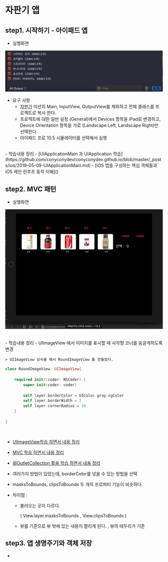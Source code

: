 # 자판기 앱

## step1. 시작하기 - 아이패드 앱

- 실행화면

![screensh_step1](./img/STEP01.png)
<br />
- 요구 사항
    - [자판기](https://github.com/conyconydev/swift-vendingmachine) 미션의 Main, InputView, OutputView를 제외하고 전체 클래스를 프로젝트로 복사 한다.
    - 프로젝트에 대한 일반 설정 (General)에서 Devices 항목을 iPad로 변경하고, Device Orientation 항목을 가로 (Landscape Left, Landscape Right)만 선택한다.
    -  아이패드 프로 10.5 시뮬레이터를 선택해서 실행

<br />
- 학습내용 정리
    - [UIApplicationMain 과 UIApplication 학습](https://github.com/conyconydev/conyconydev.github.io/blob/master/_posts/ios/2019-05-09-UIApplicationMain.md)
    - [iOS 앱을 구성하는 핵심 객체들과 iOS 메인 런루프 동작 이해]()



## step2. MVC 패턴

- 실행화면

![screensh_step2](./img/STEP02.png)

<br />
- 학습내용 정리
    - UIImageView 에서 이미지를 표시할 때 사각형 코너를 둥글게하도록 변경

    > UIImageView 상속을 해서 RoundImageView 를 만들었다.


```swift
class RoundImageView: UIImageView{
    
    required init?(coder: NSCoder) {
        super.init(coder: coder)
        
        self.layer.borderColor = UIColor.gray.cgColor
        self.layer.borderWidth = 2
        self.layer.cornerRadius = 10
    }
    
}
```

​    

* [UIImageView학습 하면서 내용 정리](https://github.com/conyconydev/conyconydev.github.io/blob/master/_posts/ios/2019-05-18-UIImageView.md)
* [MVC 학습 하면서 내용 정리](https://github.com/conyconydev/conyconydev.github.io/blob/master/_posts/ios/2019-05-19-MVC.md)
* [IBOutletCollection 활용 학습 하면서 내용 정리](https://github.com/conyconydev/conyconydev.github.io/blob/master/_posts/ios/2019-05-22-IBOutlet.md)

* 여러가지 방법이 있었는데, borderColor를 넣을 수 있는 방법을 선택

- masksToBounds, clipsToBounds 두 개의 프로퍼티 기능이 비슷하다.

- 차이점 : 

  - 불러오는 곳이 다르다.

    ( View.layer.masksToBounds , View.clipsToBounds )

  - 뷰를 기준으로 뷰 밖에 있는 내용이 짤리게 된다. , 뷰의 테두리가 기준
  
  


## step3. 앱 생명주기와 객체 저장

- 
